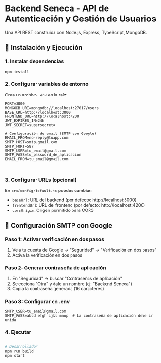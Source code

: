 # Backend Seneca - API de Autenticación y Gestión de Usuarios

Una API REST construida con 
Node.js, 
Express, 
TypeScript,
MongoDB.

## 🚀 Instalación y Ejecución

### 1. Instalar dependencias
```bash
npm install
```

### 2. Configurar variables de entorno
Crea un archivo `.env` en la raíz:

```env
PORT=3000
MONGODB_URI=mongodb://localhost:27017/users
BASE_URL=http://localhost:3000
FRONTEND_URL=http://localhost:4200
JWT_EXPIRES_IN=24h
JWT_SECRET=supersecreto

# Configuración de email (SMTP con Google)
EMAIL_FROM=no-reply@tuapp.com
SMTP_HOST=smtp.gmail.com
SMTP_PORT=587
SMTP_USER=tu_email@gmail.com
SMTP_PASS=tu_password_de_aplicacion
EMAIL_FROM=tu_email@gmail.com



```

### 3. Configurar URLs (opcional)
En `src/config/default.ts` puedes cambiar:
- `baseUrl`: URL del backend (por defecto: http://localhost:3000)
- `frontendUrl`: URL del frontend (por defecto: http://localhost:4200)
- `corsOrigin`: Origen permitido para CORS



## 📧 Configuración SMTP con Google

### Paso 1: Activar verificación en dos pasos
1. Ve a tu cuenta de Google → "Seguridad" → "Verificación en dos pasos"
2. Activa la verificación en dos pasos

### Paso 2: Generar contraseña de aplicación
1. En "Seguridad" → buscar "Contraseñas de aplicación"
2. Selecciona "Otra" y dale un nombre (ej: "Backend Seneca")
3. Copia la contraseña generada (16 caracteres)

### Paso 3: Configurar en .env
```env
SMTP_USER=tu_email@gmail.com
SMTP_PASS=abcd efgh ijkl mnop  # La contraseña de aplicación debe ir unida
```

### 4. Ejecutar
```bash

# Desarrollador
npm run build
npm start
```